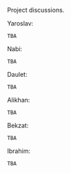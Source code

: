 Project discussions.


Yaroslav:

```
TBA
```

Nabi:

```
TBA
```

Daulet:

```
TBA
```

Alikhan:

```
TBA
```

Bekzat:

```
TBA
```

Ibrahim:

```
TBA
```
